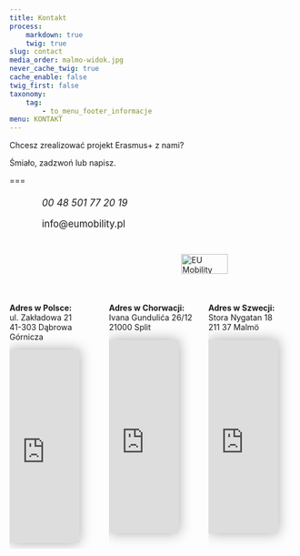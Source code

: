 ```yaml
---
title: Kontakt
process:
    markdown: true
    twig: true
slug: contact
media_order: malmo-widok.jpg
never_cache_twig: true
cache_enable: false
twig_first: false
taxonomy:
    tag:
        - to_menu_footer_informacje
menu: KONTAKT
---
```


Chcesz zrealizować projekt Erasmus+ z nami?

Śmiało, zadzwoń lub napisz.

===

<br> 

<!--- [main box] --->

<div class="container" style="padding-top: 0px; margin-top: -10px;">
    <div class="columns"> 
                <div class = "contactBox" id = "emptyDark">
                    <i class="fa fa-phone-square" style="margin-left: 47px; margin-right: 10px; color: #e40186; font-size: larger;"> </i>
                    <i style="font-size: larger;">00 48 501 77 20 19 </i> 
                <br><br>     
                <i class="fa fa-envelope" style="margin-left: 47px; margin-right: 10px; color: #e40186; font-size: larger;"></i><span style="font-size:larger;">info@eumobility.pl</span> 
                </div> <br><br> 
                <div style = "margin-top: 100px; margin-left: auto; margin-right: auto;">
                    <a href="{{ base_url }}" class="navbar-brand mr-10"><img src="/eu/user/themes/quarkextended/images/logo/logo3x.png" alt="EU Mobility logo"  style="width: 80%;border:none;pointer-events: none; margin: auto;"></a>
                </div> <br>
            </div>
    </div>
</div>

<!--- [iframe maps] --->
        
<div class="columns">
    <div class="column col-4 col-md-6 col-sm-12 mt-2 text-center"><br>
        <p><strong>Adres w Polsce:</strong><br> ul. Zakładowa 21<br> 41-303 Dąbrowa Górnicza</p>
        <iframe src="https://www.google.com/maps/embed?pb=!1m18!1m12!1m3!1d2545.3201721131586!2d19.209334815402073!3d50.36058410171767!2m3!1f0!2f0!3f0!3m2!1i1024!2i768!4f13.1!3m3!1m2!1s0x4716d9b96134084f%3A0x3948510f5b1af4e1!2sZak%C5%82adowa%2021%2C%2041-303%20D%C4%85browa%20G%C3%B3rnicza!5e0!3m2!1spl!2spl!4v1666192455962!5m2!1spl!2spl" width="80%" height="340" style="border:0; margin-bottom: 10px;box-shadow: 0px 0px 22px 0px rgba(0,0,0,0.33);" allowfullscreen="true" loading="lazy" referrerpolicy="no-referrer-when-downgrade" aria-hidden="false" tabindex="0"></iframe>                
    </div>
    <div class="column col-4 col-md-6 col-sm-12 mt-2 text-center"><br>                       
        <p><strong>Adres w Chorwacji:</strong><br> Ivana Gundulića 26/12<br> 21000 Split</p>
        <iframe src="https://www.google.com/maps/embed?pb=!1m18!1m12!1m3!1d2893.469337396492!2d16.43767931516085!3d43.51340466947763!2m3!1f0!2f0!3f0!3m2!1i1024!2i768!4f13.1!3m3!1m2!1s0x13355dfd6603bfcf%3A0x783f4038ca7ec008!2sUl.%20Ivana%20Gunduli%C4%87a%2026%2C%2021000%2C%20Split%2C%20Chorwacja!5e0!3m2!1spl!2spl!4v1667635721989!5m2!1spl!2spl" width="80%" height="340" style="border:0; margin-bottom: 10px;box-shadow: 0px 0px 22px 0px rgba(0,0,0,0.33);" allowfullscreen="" loading="lazy" referrerpolicy="no-referrer-when-downgrade" aria-hidden="false" tabindex="0"></iframe>
    </div>
    <div class="column col-4 col-md-6 col-sm-12 mt-2 text-center"><br>
        <p><strong>Adres w Szwecji:</strong><br> Stora Nygatan 18<br> 211 37 Malmö</p>
        <iframe src="https://www.google.com/maps/embed?pb=!1m18!1m12!1m3!1d2253.880993278334!2d13.005925215606714!3d55.604084810919964!2m3!1f0!2f0!3f0!3m2!1i1024!2i768!4f13.1!3m3!1m2!1s0x4653a3e2dcc894f3%3A0x94c8bb10387c6353!2sStora%20Nygatan%2018%2C%20211%2037%20Malm%C3%B6%2C%20Szwecja!5e0!3m2!1spl!2spl!4v1667635663581!5m2!1spl!2spl" width="80%" height="340" style="border:0; margin-bottom: 10px;box-shadow: 0px 0px 22px 0px rgba(0,0,0,0.33);" allowfullscreen="" loading="lazy" referrerpolicy="no-referrer-when-downgrade" aria-hidden="false" tabindex="0"></iframe>
    </div>
</div>